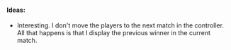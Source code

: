 #### Ideas:

- Interesting. I don't move the players to the next match in the controller. All that happens is that I display the previous winner in the current match.

